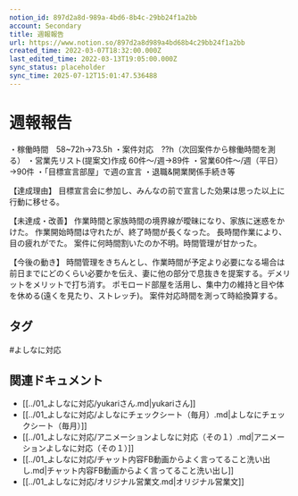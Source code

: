 ```yaml
---
notion_id: 897d2a8d-989a-4bd6-8b4c-29bb24f1a2bb
account: Secondary
title: 週報報告
url: https://www.notion.so/897d2a8d989a4bd68b4c29bb24f1a2bb
created_time: 2022-03-07T18:32:00.000Z
last_edited_time: 2022-03-13T19:05:00.000Z
sync_status: placeholder
sync_time: 2025-07-12T15:01:47.536488
---
```

# 週報報告

・稼働時間　58~72h→73.5h
・案件対応　??h（次回案件から稼働時間を測る）
・営業先リスト(提案文)作成 60件〜/週→89件
・営業60件〜/週（平日）→90件
・「目標宣言部屋」で週の宣言
・退職&開業関係手続き等

【達成理由】
目標宣言会に参加し、みんなの前で宣言した効果は思った以上に行動に移せる。

【未達成・改善】
作業時間と家族時間の境界線が曖昧になり、家族に迷惑をかけた。
作業開始時間は守れたが、終了時間が長くなった。
長時間作業により、目の疲れがでた。
案件に何時間割いたのか不明。時間管理が甘かった。

【今後の動き】
時間管理をきちんとし、作業時間が予定より必要になる場合は前日までにどのくらい必要かを伝え、妻に他の部分で息抜きを提案する。デメリットをメリットで打ち消す。
ポモロード部屋を活用し、集中力の維持と目や体を休める(遠くを見たり、ストレッチ)。
案件対応時間を測って時給換算する。

## タグ

#よしなに対応 

## 関連ドキュメント

- [[../01_よしなに対応/yukariさん.md|yukariさん]]
- [[../01_よしなに対応/よしなにチェックシート（毎月）.md|よしなにチェックシート（毎月）]]
- [[../01_よしなに対応/アニメーションよしなに対応（その１）.md|アニメーションよしなに対応（その１）]]
- [[../01_よしなに対応/チャット内容FB動画からよく言ってること洗い出し.md|チャット内容FB動画からよく言ってること洗い出し]]
- [[../01_よしなに対応/オリジナル営業文.md|オリジナル営業文]]
